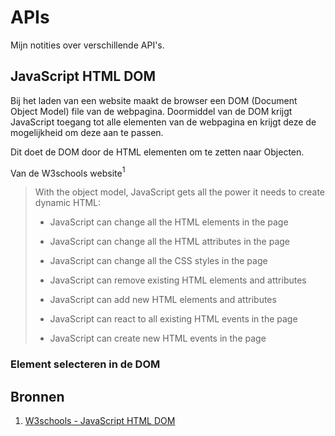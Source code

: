# APIs

Mijn notities over verschillende API's.

## JavaScript HTML DOM

Bij het laden van een website maakt de browser een DOM (Document Object Model) file van de webpagina. Doormiddel van de DOM krijgt JavaScript toegang tot alle elementen van de webpagina en krijgt deze de mogelijkheid om deze aan te passen.

Dit doet de DOM door de HTML elementen om te zetten naar Objecten.

Van de W3schools website$^1$

> With the object model, JavaScript gets all the power it needs to create dynamic HTML:
> 
> - JavaScript can change all the HTML elements in the page
> 
> - JavaScript can change all the HTML attributes in the page
> 
> - JavaScript can change all the CSS styles in the page
> 
> - JavaScript can remove existing HTML elements and attributes
> 
> - JavaScript can add new HTML elements and attributes
> 
> - JavaScript can react to all existing HTML events in the page
> 
> - JavaScript can create new HTML events in the page

### Element selecteren in de DOM

## Bronnen

1. [W3schools - JavaScript HTML DOM](https://www.w3schools.com/js/js_htmldom.asp)
